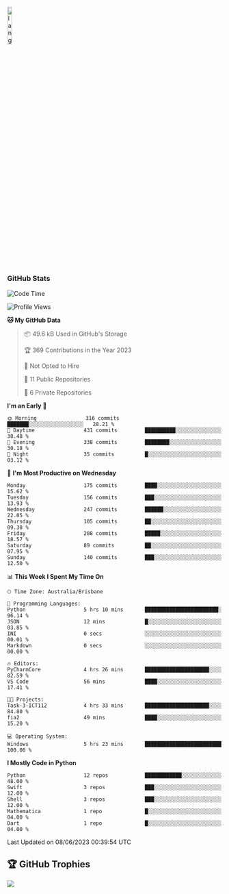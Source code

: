 <p align="left"><img width=15%" src="https://github.com/alansmathew/alansmathew/raw/master/lang.gif" alt="lang image here" /></p>

# <h3 align="left">GitHub Stats</h3>

<!--START_SECTION:waka-->
![Code Time](http://img.shields.io/badge/Code%20Time-227%20hrs%2045%20mins-blue)

![Profile Views](http://img.shields.io/badge/Profile%20Views-0-blue)

**🐱 My GitHub Data** 

> 📦 49.6 kB Used in GitHub's Storage 
 > 
> 🏆 369 Contributions in the Year 2023
 > 
> 🚫 Not Opted to Hire
 > 
> 📜 11 Public Repositories 
 > 
> 🔑 6 Private Repositories 
 > 
**I'm an Early 🐤** 

```text
🌞 Morning                316 commits         ███████░░░░░░░░░░░░░░░░░░   28.21 % 
🌆 Daytime                431 commits         ██████████░░░░░░░░░░░░░░░   38.48 % 
🌃 Evening                338 commits         ████████░░░░░░░░░░░░░░░░░   30.18 % 
🌙 Night                  35 commits          █░░░░░░░░░░░░░░░░░░░░░░░░   03.12 % 
```
📅 **I'm Most Productive on Wednesday** 

```text
Monday                   175 commits         ████░░░░░░░░░░░░░░░░░░░░░   15.62 % 
Tuesday                  156 commits         ███░░░░░░░░░░░░░░░░░░░░░░   13.93 % 
Wednesday                247 commits         ██████░░░░░░░░░░░░░░░░░░░   22.05 % 
Thursday                 105 commits         ██░░░░░░░░░░░░░░░░░░░░░░░   09.38 % 
Friday                   208 commits         █████░░░░░░░░░░░░░░░░░░░░   18.57 % 
Saturday                 89 commits          ██░░░░░░░░░░░░░░░░░░░░░░░   07.95 % 
Sunday                   140 commits         ███░░░░░░░░░░░░░░░░░░░░░░   12.50 % 
```


📊 **This Week I Spent My Time On** 

```text
🕑︎ Time Zone: Australia/Brisbane

💬 Programming Languages: 
Python                   5 hrs 10 mins       ████████████████████████░   96.14 % 
JSON                     12 mins             █░░░░░░░░░░░░░░░░░░░░░░░░   03.85 % 
INI                      0 secs              ░░░░░░░░░░░░░░░░░░░░░░░░░   00.01 % 
Markdown                 0 secs              ░░░░░░░░░░░░░░░░░░░░░░░░░   00.00 % 

🔥 Editors: 
PyCharmCore              4 hrs 26 mins       █████████████████████░░░░   82.59 % 
VS Code                  56 mins             ████░░░░░░░░░░░░░░░░░░░░░   17.41 % 

🐱‍💻 Projects: 
Task-3-ICT112            4 hrs 33 mins       █████████████████████░░░░   84.80 % 
fia2                     49 mins             ████░░░░░░░░░░░░░░░░░░░░░   15.20 % 

💻 Operating System: 
Windows                  5 hrs 23 mins       █████████████████████████   100.00 % 
```

**I Mostly Code in Python** 

```text
Python                   12 repos            ████████████░░░░░░░░░░░░░   48.00 % 
Swift                    3 repos             ███░░░░░░░░░░░░░░░░░░░░░░   12.00 % 
Shell                    3 repos             ███░░░░░░░░░░░░░░░░░░░░░░   12.00 % 
Mathematica              1 repo              █░░░░░░░░░░░░░░░░░░░░░░░░   04.00 % 
Dart                     1 repo              █░░░░░░░░░░░░░░░░░░░░░░░░   04.00 % 
```




 Last Updated on 08/06/2023 00:39:54 UTC
<!--END_SECTION:waka-->

## 🏆 GitHub Trophies

![](https://github-profile-trophy.vercel.app/?username=samh06&theme=discord&no-frame=true&no-bg=false&margin-w=4)

